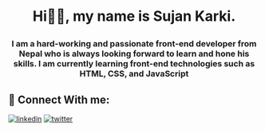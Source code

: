 <h1><p align="center">Hi🙋‍♂️, my name is Sujan Karki.</p></h1>
<h3><p align="center">I am a hard-working and passionate front-end developer from Nepal who is always looking forward to learn and hone his skills. I am currently learning front-end technologies such as HTML, CSS, and JavaScript</h3>

## 🔗 Connect With me:
[![linkedin](https://img.shields.io/badge/linkedin-0A66C2?style=for-the-badge&logo=linkedin&logoColor=white)](https://www.linkedin.com/in/sujan-karki-10ghz/)
[![twitter](https://img.shields.io/badge/twitter-1DA1F2?style=for-the-badge&logo=twitter&logoColor=white)](https://twitter.com/sujansinghkarki)
